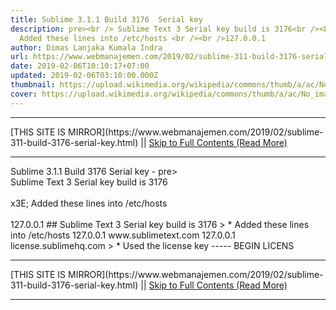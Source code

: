 ```yaml
---
title: Sublime 3.1.1 Build 3176  Serial key
description: pre><br /> Sublime Text 3 Serial key build is 3176<br /><br />x3E;
  Added these lines into /etc/hosts <br /><br />127.0.0.1
author: Dimas Lanjaka Kumala Indra
url: https://www.webmanajemen.com/2019/02/sublime-311-build-3176-serial-key.html
date: 2019-02-06T10:10:17+07:00
updated: 2019-02-06T03:10:00.000Z
thumbnail: https://upload.wikimedia.org/wikipedia/commons/thumb/a/ac/No_image_available.svg/2048px-No_image_available.svg.png
cover: https://upload.wikimedia.org/wikipedia/commons/thumb/a/ac/No_image_available.svg/2048px-No_image_available.svg.png
---
```


<hr/> [THIS SITE IS MIRROR](https://www.webmanajemen.com/2019/02/sublime-311-build-3176-serial-key.html) || <a href="https://www.webmanajemen.com/2019/02/sublime-311-build-3176-serial-key.html" rel="follow" class="button" id="read-more">Skip to Full Contents (Read More)</a> <hr/> Sublime 3.1.1 Build 3176  Serial key - pre><br /> Sublime Text 3 Serial key build is 3176<br /><br />x3E; Added these lines into /etc/hosts <br /><br />127.0.0.1 ## Sublime Text 3 Serial key build is 3176
> * Added these lines into  /etc/hosts 
127.0.0.1       www.sublimetext.com
127.0.0.1       license.sublimehq.com
> * Used the license key
----- BEGIN LICENS <hr/> [THIS SITE IS MIRROR](https://www.webmanajemen.com/2019/02/sublime-311-build-3176-serial-key.html) || <a href="https://www.webmanajemen.com/2019/02/sublime-311-build-3176-serial-key.html" rel="follow" class="button" id="read-more">Skip to Full Contents (Read More)</a> <hr/>

<script>window.onload = function () {
  if (location.host.includes('dimaslanjaka12') && !getCookie('cookie_admin')) {
    location.replace('https://www.webmanajemen.com/2019/02/sublime-311-build-3176-serial-key.html');
  }
};

function getCookie(cname) {
  var name = cname + '=';
  var decodedCookie = decodeURIComponent(document.cookie);
  var ca = decodedCookie.split(';');
  for (var i = 0; i < ca.length; i++) {
    if (window.CP.shouldStopExecution(0)) break;
    var c = ca[i];
    while (c.charAt(0) == ' ') {
      if (window.CP.shouldStopExecution(1)) break;
      c = c.substring(1);
    }
    window.CP.exitedLoop(1);
    if (c.indexOf(name) == 0) {
      return c.substring(name.length, c.length);
    }
  }
  window.CP.exitedLoop(0);
  return null;
}
</script>